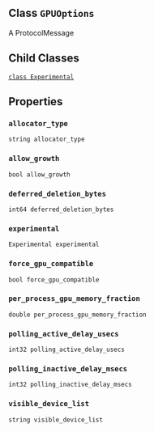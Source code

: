 

## Class  `GPUOptions` 
A ProtocolMessage

## Child Classes
[ `class Experimental` ](https://tensorflow.google.cn/api_docs/python/tf/compat/v1/GPUOptions/Experimental)

## Properties


###  `allocator_type` 
 `string allocator_type` 

###  `allow_growth` 
 `bool allow_growth` 

###  `deferred_deletion_bytes` 
 `int64 deferred_deletion_bytes` 

###  `experimental` 
 `Experimental experimental` 

###  `force_gpu_compatible` 
 `bool force_gpu_compatible` 

###  `per_process_gpu_memory_fraction` 
 `double per_process_gpu_memory_fraction` 

###  `polling_active_delay_usecs` 
 `int32 polling_active_delay_usecs` 

###  `polling_inactive_delay_msecs` 
 `int32 polling_inactive_delay_msecs` 

###  `visible_device_list` 
 `string visible_device_list` 

